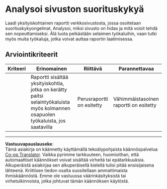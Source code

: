 <!--
CO_OP_TRANSLATOR_METADATA:
{
  "original_hash": "fc09b0fb314a5ab0507ba99216e6a843",
  "translation_date": "2025-08-27T20:51:12+00:00",
  "source_file": "5-browser-extension/3-background-tasks-and-performance/assignment.md",
  "language_code": "fi"
}
-->
# Analysoi sivuston suorituskykyä

Laadi yksityiskohtainen raportti verkkosivustosta, jossa osoitetaan suorituskykyongelmat. Analysoi, miksi sivusto on hidas ja mitä voisit tehdä sen nopeuttamiseksi. Älä luota pelkästään selaimen työkaluihin, vaan tutki myös muita työkaluja, jotka voivat auttaa raportin laatimisessa.

## Arviointikriteerit

| Kriteeri | Erinomainen                                                                                               | Riittävä                   | Parannettavaa                 |
| -------- | --------------------------------------------------------------------------------------------------------- | -------------------------- | ----------------------------- |
|          | Raportti sisältää yksityiskohtia, jotka on kerätty paitsi selaintyökaluista myös kolmannen osapuolen työkaluista, jos saatavilla | Perusraportti on esitetty  | Vähimmäistasoinen raportti on esitetty |

---

**Vastuuvapauslauseke**:  
Tämä asiakirja on käännetty käyttämällä tekoälypohjaista käännöspalvelua [Co-op Translator](https://github.com/Azure/co-op-translator). Vaikka pyrimme tarkkuuteen, huomioithan, että automaattiset käännökset voivat sisältää virheitä tai epätarkkuuksia. Alkuperäistä asiakirjaa sen alkuperäisellä kielellä tulisi pitää ensisijaisena lähteenä. Kriittisen tiedon osalta suositellaan ammattimaista ihmiskäännöstä. Emme ole vastuussa väärinkäsityksistä tai virhetulkinnoista, jotka johtuvat tämän käännöksen käytöstä.